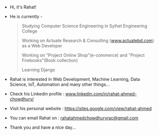 - Hi, it's Rahat!

- He is currently - 

  > Studying Computer Science Engineering in Sylhet Engineering College
  >
  > Working on Actuate Research & Consulting (www.actuatebd.com) as a Web Developer
  >
  > Working on "Project Online Shop"(e-commerce) and "Project Firebooks"(Book collection)
  >
  > Learning Django

- Rahat is interested in Web Development, Machine Learning, Data Science, IoT, Automation and many other things...

- Check his Linkedin profile : www.linkedin.com/in/rahat-ahmed-chowdhury/ 

- Visit his personal website : https://sites.google.com/view/rahat-ahmed

- You can email Rahat on : rahatahmedchowdhuryrac@gmail.com

- Thank you and have a nice day...
